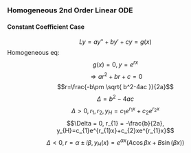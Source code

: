 ### Homogeneous 2nd Order Linear ODE
#### Constant Coefficient Case
$$Ly=ay''+by'+cy=g(x)$$
Homogeneous eq:
$$g(x)=0, y=e^{rx}$$
$$\Rightarrow ar^2+br+c=0$$
$$r=\frac{-b\pm \sqrt{ b^2-4ac }}{2a}$$
$$\Delta = b^2-4ac$$
$$\Delta>0, r_{1}, r_{2}, y_{H}=c_{1}e^{r_{1}x}+c_{2}e^{r_{2}x}$$
$$\Delta = 0, r_{1} = -\frac{b}{2a}, y_{H}=c_{1}e^{r_{1}x}+c_{2}xe^{r_{1}x}$$
$$\Delta < 0, r= \alpha\pm i\beta, y_{H}(x)=e^{\alpha x}(A\cos\beta x+B\sin(\beta x))$$
